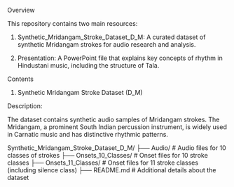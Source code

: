 Overview

This repository contains two main resources:

1.  Synthetic_Mridangam_Stroke_Dataset_D_M: A curated dataset of synthetic Mridangam strokes for audio research and analysis.

2.  Presentation: A PowerPoint file that explains key concepts of rhythm in Hindustani music, including the structure of Tala.


Contents

1. Synthetic Mridangam Stroke Dataset (D_M)

Description:

The dataset contains synthetic audio samples of Mridangam strokes. The Mridangam, a prominent South Indian percussion instrument, is widely used in Carnatic music and has distinctive rhythmic patterns. 

Synthetic_Mridangam_Stroke_Dataset_D_M/
├── Audio/                 # Audio files for 10 classes of strokes
├── Onsets_10_Classes/     # Onset files for 10 stroke classes
├── Onsets_11_Classes/     # Onset files for 11 stroke classes (including silence class)
├── README.md              # Additional details about the dataset
